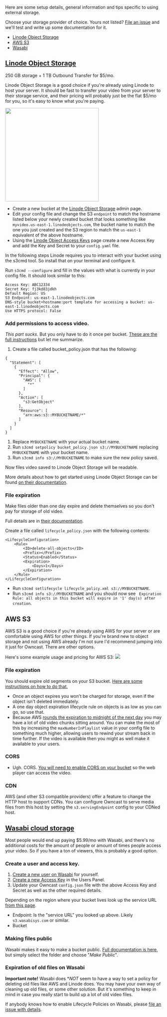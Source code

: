 Here are some setup details, general information and tips specific to using external storage.

Choose your storage provider of choice.  Yours not listed?  [File an issue](https://github.com/gabek/owncast/issues) and we'll test and write up some documentation for it.

* [Linode Object Storage](#linode-object-storage)
* [AWS S3](#aws-s3)
* [Wasabi](#wasabi-cloud-storage)

## [Linode Object Storage](https://www.linode.com/pricing/?r=588ad4bf08ce8394e8eb11f0a463fde64637af9d/#row--storage)

250 GB storage + 1 TB Outbound Transfer for $5/mo.

Linode Object Storage is a good choice if you're already using Linode to host your server.  It should be fast to transfer your video from your server to their storage service, and their pricing will probably just be the flat $5/mo for you, so it's easy to know what you're paying.

<img src="linodebucket.png" width="300px">

* Create a new bucket at the [Linode Object Storage](https://cloud.linode.com/object-storage/buckets) admin page.
* Edit your config file and change the S3 `endpoint` to match the hostname listed below your newly created bucket that looks something like `myvideo.us-east-1.linodeobjects.com`, the bucket name to match the one you just created and the S3 region to match the `us-east-1` equivalent of the above hostname.
* Using the [Linode Object Access Keys](https://cloud.linode.com/object-storage/access-keys) page create a new Access Key and add the Key and Secret to your `config.yaml` file.

In the following steps Linode requires you to interact with your bucket using the s3cmd tool.  So install that on your terminal and configure it.

Run `s3cmd --configure` and fill in the values with what is currently in your config file.  It should look similar to this:
```
Access Key: ABC12334
Secret Key: fj3kd83jdkh
Default Region: US
S3 Endpoint: us-east-1.linodeobjects.com
DNS-style bucket+hostname:port template for accessing a bucket: us-east-1.linodeobjects.com
Use HTTPS protocol: False
```

### Add permissions to access video.

_This part sucks_.  But you only have to do it once per bucket.  [These are the full instructions](https://www.linode.com/docs/platform/object-storage/how-to-use-object-storage-acls-and-bucket-policies/#bucket-policies) but let me summarize.


1. Create a file called bucket_policy.json that has the following:
```
{
  "Statement": [
    {
      "Effect": "Allow",
      "Principal": {
        "AWS": [
          "*"
        ]
      },
      "Action": [
        "s3:GetObject"
      ],
      "Resource": [
        "arn:aws:s3::MYBUCKETNAME/*"
      ]
    }
  ]
}
```

1. Replace `MYBUCKETNAME` with your actual bucket name.
1. Run `s3cmd setpolicy bucket_policy.json s3://MYBUCKETNAME` replacing `MYBUCKETNAME` with your bucket name.
1. Run `s3cmd info s3://MYBUCKETNAME` to make sure the new policy saved.

Now files video saved to Linode Object Storage will be readable.

More details about how to get started using Linode Object Storage can be found [on their documentation](https://www.linode.com/docs/platform/object-storage/how-to-use-object-storage/).


### File expiration

Make files older than one day expire and delete themselves so you don't pay for storage of old video.

Full details are in [their documentation](https://www.linode.com/docs/platform/object-storage/how-to-manage-objects-with-lifecycle-policies/).

Create a file called `lifecycle_policy.json` with the following contents:

```
<LifecycleConfiguration>
    <Rule>
        <ID>delete-all-objects</ID>
        <Prefix></Prefix>
        <Status>Enabled</Status>
        <Expiration>
            <Days>1</Days>
        </Expiration>
    </Rule>
</LifecycleConfiguration>
```

* Run `s3cmd setlifecycle lifecycle_policy.xml s3://MYBUCKETNAME`.
* Run `s3cmd info s3://MYBUCKETNAME` and you should now see ` Expiration Rule: all objects in this bucket will expire in '1' day(s) after creation`.


## AWS S3

AWS S3 is a good choice if you're already using AWS for your server or are comfortable using AWS for other things.  If you're brand new to object storage and not using AWS already I'm not sure I'd recommend jumping into it just for Owncast.  There are other options.

Here's some example usage and pricing for AWS S3:
<img src="aws-price-usage.png"/>

### File expiration 

You should expire old segments on your S3 bucket.  [Here are some instructions on how to do that.](https://docs.aws.amazon.com/AmazonS3/latest/user-guide/create-lifecycle.html)

* Once an object expires you won't be charged for storage, even if the object isn't deleted immediately.
* A one day object expiration lifecycle rule on objects is as low as you can go, so use that.
* Because AWS [rounds the expiration to midnight of the next day](https://aws.amazon.com/premiumsupport/knowledge-center/s3-lifecycle-rule-delay/)  you may have a lot of old video chunks sitting around.  You can make the most of this by increasing the `maxNumberInPlaylist` value in your config file to something much higher, allowing users to rewind your stream back in time further.  If the video is available then you might as well make it available to your users.

### CORS

* Ugh.  CORS.  [You will need to enable CORS on your bucket](https://docs.aws.amazon.com/AmazonS3/latest/dev/cors.html#how-do-i-enable-cors) so the web player can access the video.

### CDN

AWS (and other S3 compatible providers) offer a feature to change the HTTP host to support CDNs. You can configure Owncast to serve media files from this host by setting the `s3.servingEndpoint` config to your CDNed host.


## [Wasabi cloud storage](https://wasabi.com/content-delivery/)

Most people would end up paying $5.99/mo with Wasabi, and there's no additional costs for the amount of people or amount of times people access your video.  So if you have a ton of viewers, this is probably a good option.

### Create a user and access key.

1. [Create a new user on Wasabi](https://wasabi.com/wp-content/themes/wasabi/docs/Getting_Started/index.html#t=topics%2FCreating_a_User.htm) for yourself.
1. [Create a new Access Key](https://wasabi.com/wp-content/themes/wasabi/docs/Getting_Started/index.html#t=topics%2FAssigning_an_Access_Key.htm) in the Users Panel.
1. Update your Owncast `config.json` file with the above Access Key and Secret as well as the other required details.

Depending on the region where your bucket lives look up the service URL [from this page](https://wasabi-support.zendesk.com/hc/en-us/articles/360015106031-What-are-the-service-URLs-for-Wasabi-s-different-regions-).

* Endpoint: Is the "service URL" you looked up above.  Likely ` s3.wasabisys.com` or similar.
* Bucket

### Making files public

Wasabi makes it easy to make a bucket public.  [Full documentation is here](https://wasabi.com/wp-content/themes/wasabi/docs/Getting_Started/index.html#t=topics%2FMaking_Folders_and_or_Files_Public.htm), but simply select the folder and choose "_Make Public_".

### Expiration of old files on Wasabi

**Important note!** Wasabi does **NOT* seem to have a way to set a policy for deleting old files like AWS and Linode does.  You may have your own way of cleaning up old files, or some other solution.  But it's something to keep in mind in case you really start to build up a lot of old video files.

If anybody knows how to enable Lifecycle Policies on Wasabi, please [file an issue with details](https://github.com/gabek/owncast/issues).